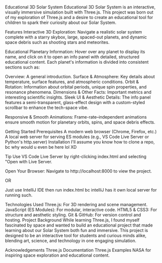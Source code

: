 Educational 3D Solar System
Educational 3D Solar System is an interactive, visually immersive simulation built with Three.js. This project was born out of my exploration of Three.js and a desire to create an educational tool for children to spark their curiosity about our Solar System.

Features
Interactive 3D Exploration:
Navigate a realistic solar system complete with a starry skybox, large, spaced-out planets, and dynamic space debris such as shooting stars and meteorites.

Educational Planetary Information:
Hover over any planet to display its name, and click on it to open an info panel with detailed, structured educational content. Each planet's information is divided into consistent sections such as:

Overview: A general introduction.
Surface & Atmosphere: Key details about temperature, surface features, and atmospheric conditions.
Orbit & Rotation: Information about orbital periods, unique spin properties, and resonance phenomena.
Dimensions & Other Facts: Important metrics and interesting scientific insights.
Sleek UI & Aesthetic Details:
The info panel features a semi-transparent, glass-effect design with a custom-styled scrollbar to enhance the tech-space vibe.

Responsive & Smooth Animations:
Frame-rate–independent animations ensure smooth motion for planetary orbits, spins, and space debris effects.

Getting Started
Prerequisites
A modern web browser (Chrome, Firefox, etc.)
A local web server for serving ES modules (e.g., VS Code Live Server or Python's http.server)
Installation
I'll assume you know how to clone a repo, bc why would u even be here lol XD

Tip
Use VS Code Live Server by right-clicking index.html and selecting "Open with Live Server.

Open Your Browser: Navigate to http://localhost:8000 to view the project.

OR

Just use IntelliJ IDE then run index.html bc intelliJ has it own local server for running such.

Technologies Used
Three.js: For 3D rendering and scene management.
JavaScript (ES Modules): For modular, interactive code.
HTML5 & CSS3: For structure and aesthetic styling.
Git & GitHub: For version control and hosting.
Project Background
While learning Three.js, I found myself fascinated by space and wanted to build an educational project that made learning about our Solar System both fun and immersive. This project is designed to be an interactive tool for students and curious minds alike, blending art, science, and technology in one engaging simulation.


Acknowledgements
Three.js Documentation
Three.js Examples
NASA for inspiring space exploration and educational content.
